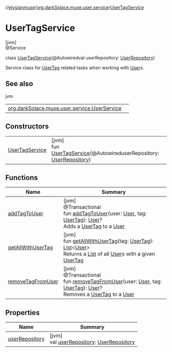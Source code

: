 //[elysianmuse](../../../index.md)/[org.darkSolace.muse.user.service](../index.md)/[UserTagService](index.md)

# UserTagService

[jvm]\
@Service

class [UserTagService](index.md)(@Autowiredval userRepository: [UserRepository](../../org.darkSolace.muse.user.repository/-user-repository/index.md))

Service class for [UserTag](../../org.darkSolace.muse.user.model/-user-tag/index.md) related tasks when working with [User](../../org.darkSolace.muse.user.model/-user/index.md)s.

## See also

jvm

| | |
|---|---|
| [org.darkSolace.muse.user.service.UserService](../-user-service/index.md) |  |

## Constructors

| | |
|---|---|
| [UserTagService](-user-tag-service.md) | [jvm]<br>fun [UserTagService](-user-tag-service.md)(@AutowireduserRepository: [UserRepository](../../org.darkSolace.muse.user.repository/-user-repository/index.md)) |

## Functions

| Name | Summary |
|---|---|
| [addTagToUser](add-tag-to-user.md) | [jvm]<br>@Transactional<br>fun [addTagToUser](add-tag-to-user.md)(user: [User](../../org.darkSolace.muse.user.model/-user/index.md), tag: [UserTag](../../org.darkSolace.muse.user.model/-user-tag/index.md)): [User](../../org.darkSolace.muse.user.model/-user/index.md)?<br>Adds a [UserTag](../../org.darkSolace.muse.user.model/-user-tag/index.md) to a [User](../../org.darkSolace.muse.user.model/-user/index.md) |
| [getAllWithUserTag](get-all-with-user-tag.md) | [jvm]<br>fun [getAllWithUserTag](get-all-with-user-tag.md)(tag: [UserTag](../../org.darkSolace.muse.user.model/-user-tag/index.md)): [List](https://kotlinlang.org/api/latest/jvm/stdlib/kotlin.collections/-list/index.html)&lt;[User](../../org.darkSolace.muse.user.model/-user/index.md)&gt;<br>Returns a [List](https://kotlinlang.org/api/latest/jvm/stdlib/kotlin.collections/-list/index.html) of all [User](../../org.darkSolace.muse.user.model/-user/index.md)s with a given [UserTag](../../org.darkSolace.muse.user.model/-user-tag/index.md) |
| [removeTagFromUser](remove-tag-from-user.md) | [jvm]<br>@Transactional<br>fun [removeTagFromUser](remove-tag-from-user.md)(user: [User](../../org.darkSolace.muse.user.model/-user/index.md), tag: [UserTag](../../org.darkSolace.muse.user.model/-user-tag/index.md)): [User](../../org.darkSolace.muse.user.model/-user/index.md)?<br>Removes a [UserTag](../../org.darkSolace.muse.user.model/-user-tag/index.md) to a [User](../../org.darkSolace.muse.user.model/-user/index.md) |

## Properties

| Name | Summary |
|---|---|
| [userRepository](user-repository.md) | [jvm]<br>val [userRepository](user-repository.md): [UserRepository](../../org.darkSolace.muse.user.repository/-user-repository/index.md) |
